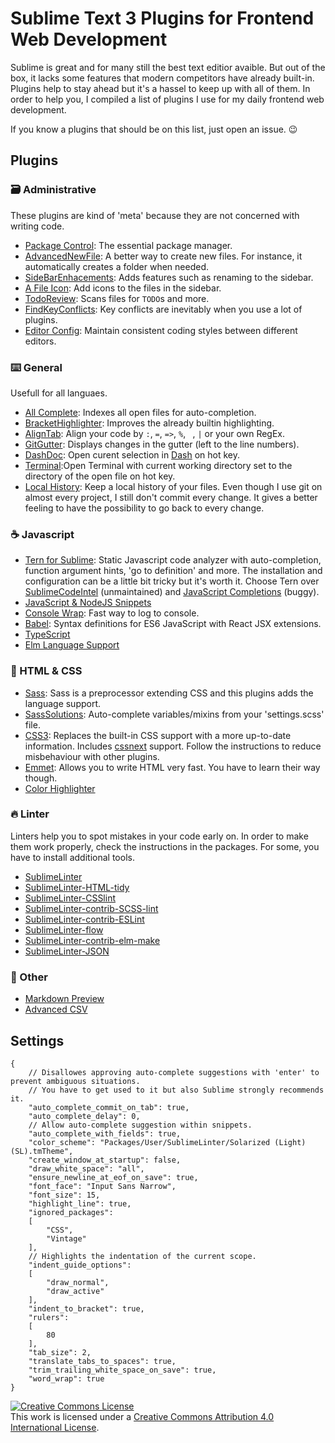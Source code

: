 # Sublime Text 3 Plugins for Frontend Web Development

Sublime is great and for many still the best text editior avaible. But out of the box, it lacks some features that modern competitors have already built-in. Plugins help to stay ahead but it's a hassel to keep up with all of them. In order to help you, I compiled a list of plugins I use for my daily frontend web development. 

If you know a plugins that should be on this list, just open an issue. 😉

## Plugins

### 🗃 Administrative 
These plugins are kind of 'meta' because they are not concerned with writing code.

* [Package Control](https://packagecontrol.io/packages/Package%20Control): The essential package manager.
* [AdvancedNewFile](https://packagecontrol.io/packages/AdvancedNewFile): A better way to create new files. For instance, it automatically creates a folder when needed.
* [SideBarEnhacements](https://packagecontrol.io/packages/SideBarEnhancements): Adds features such as renaming to the sidebar.
* [A File Icon](https://packagecontrol.io/packages/A%20File%20Icon): Add icons to the files in the sidebar.
* [TodoReview](https://packagecontrol.io/packages/TodoReview): Scans files for `TODO`s and more.
* [FindKeyConflicts](https://packagecontrol.io/packages/FindKeyConflicts): Key conflicts are inevitably when you use a lot of plugins.
* [Editor Config](https://packagecontrol.io/packages/EditorConfig): Maintain consistent coding styles between different editors.

### ⌨️ General 
Usefull for all languaes.

* [All Complete](https://packagecontrol.io/packages/All%20Autocomplete): Indexes all open files for auto-completion.
* [BracketHighlighter](https://packagecontrol.io/packages/BracketHighlighter): Improves the already builtin highlighting.
* [AlignTab](https://packagecontrol.io/packages/AlignTab): Align your code by `:`, `=`, `=>`, `%`, ` `, `|` or your own RegEx.
* [GitGutter](https://packagecontrol.io/packages/GitGutter): Displays  changes in the gutter (left to the line numbers).
* [DashDoc](https://packagecontrol.io/packages/DashDoc): Open curent selection in [Dash](https://kapeli.com/dash) on hot key.
* [Terminal](https://packagecontrol.io/packages/Terminal):Open Terminal with current working directory set to the directory of the open file on hot key.
* [Local History](https://packagecontrol.io/packages/Local%20History): Keep a local history of your files. Even though I use git on almost every project, I still don't commit every change. It gives a better feeling to have the possibility to go back to every change.

### ☕️ Javascript
* [Tern for Sublime](https://packagecontrol.io/packages/tern_for_sublime): Static Javascript code analyzer with auto-completion, function argument hints, 'go to definition' and more. The installation and configuration can be a little bit tricky but it's worth it. Choose Tern over [SublimeCodeIntel](https://packagecontrol.io/packages/SublimeCodeIntel) (unmaintained) and [JavaScript Completions](https://packagecontrol.io/packages/JavaScript%20Completions) (buggy). 
* [JavaScript & NodeJS Snippets](https://packagecontrol.io/packages/JavaScript%20%26%20NodeJS%20Snippets)
* [Console Wrap](https://packagecontrol.io/packages/Console%20Wrap): Fast way to log to console.
* [Babel](https://packagecontrol.io/packages/Babel): Syntax definitions for ES6 JavaScript with React JSX extensions.
* [TypeScript](https://packagecontrol.io/packages/TypeScript)
* [Elm Language Support](https://packagecontrol.io/packages/Elm%20Language%20Support)


### 🎨 HTML & CSS 
* [Sass](https://packagecontrol.io/packages/Sass): Sass is a preprocessor extending CSS and this plugins adds the language support.
* [SassSolutions](https://packagecontrol.io/packages/SassSolution): Auto-complete variables/mixins from your 'settings.scss' file.
* [CSS3](https://packagecontrol.io/packages/CSS3): Replaces the built-in CSS support with a more up-to-date information. Includes [cssnext](http://cssnext.io) support. Follow the instructions to reduce misbehaviour with other plugins.
* [Emmet](https://packagecontrol.io/packages/Emmet): Allows you to write HTML very fast. You have to learn their way though.
* [Color Highlighter](https://packagecontrol.io/packages/Color%20Highlighter)

### 🔥 Linter 
Linters help you to spot mistakes in your code early on. In order to make them work properly, check the instructions in the packages. For some, you have to install additional tools.

* [SublimeLinter](https://packagecontrol.io/packages/SublimeLinter)
* [SublimeLinter-HTML-tidy](https://packagecontrol.io/packages/SublimeLinter-html-tidy)
* [SublimeLinter-CSSlint](https://packagecontrol.io/packages/SublimeLinter-csslint)
* [SublimeLinter-contrib-SCSS-lint](https://packagecontrol.io/packages/SublimeLinter-contrib-scss-lint)
* [SublimeLinter-contrib-ESLint](https://packagecontrol.io/packages/SublimeLinter-contrib-eslint)
* [SublimeLinter-flow](https://packagecontrol.io/packages/SublimeLinter-flow)
* [SublimeLinter-contrib-elm-make](https://packagecontrol.io/packages/SublimeLinter-contrib-elm-make)
* [SublimeLinter-JSON](https://packagecontrol.io/packages/SublimeLinter-json)

### 👥 Other
* [Markdown Preview](https://packagecontrol.io/packages/Markdown%20Preview)
* [Advanced CSV](https://packagecontrol.io/packages/Advanced%20CSV)


## Settings
```
{
	// Disallowes approving auto-complete suggestions with 'enter' to prevent ambiguous situations.
	// You have to get used to it but also Sublime strongly recommends it.
	"auto_complete_commit_on_tab": true,
	"auto_complete_delay": 0,
	// Allow auto-complete suggestion within snippets.
	"auto_complete_with_fields": true,
	"color_scheme": "Packages/User/SublimeLinter/Solarized (Light) (SL).tmTheme",
	"create_window_at_startup": false,
	"draw_white_space": "all",
	"ensure_newline_at_eof_on_save": true,
	"font_face": "Input Sans Narrow",
	"font_size": 15,
	"highlight_line": true,
	"ignored_packages":
	[
		"CSS",
		"Vintage"
	],
	// Highlights the indentation of the current scope.
	"indent_guide_options":
	[
		"draw_normal",
		"draw_active"
	],
	"indent_to_bracket": true,
	"rulers":
	[
		80
	],
	"tab_size": 2,
	"translate_tabs_to_spaces": true,
	"trim_trailing_white_space_on_save": true,
	"word_wrap": true
}

```

<a rel="license" href="http://creativecommons.org/licenses/by/4.0/"><img alt="Creative Commons License" style="border-width:0" src="https://i.creativecommons.org/l/by/4.0/88x31.png" /></a><br />This work is licensed under a <a rel="license" href="http://creativecommons.org/licenses/by/4.0/">Creative Commons Attribution 4.0 International License</a>.


